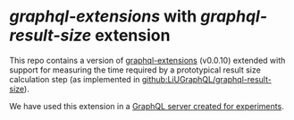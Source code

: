 # *graphql-extensions* with *graphql-result-size* extension

This repo contains a version of [graphql-extensions](https://github.com/apollographql/graphql-extensions) (v0.0.10) extended with support for measuring the time required by a prototypical result size calculation step (as implemented in [github:LiUGraphQL/graphql-result-size](https://github.com/LiUGraphQL/graphql-result-size)).

We have used this extension in a [GraphQL server created for experiments](https://github.com/LiUGraphQL/graphql-result-size-experiment/tree/TimAndersson).
